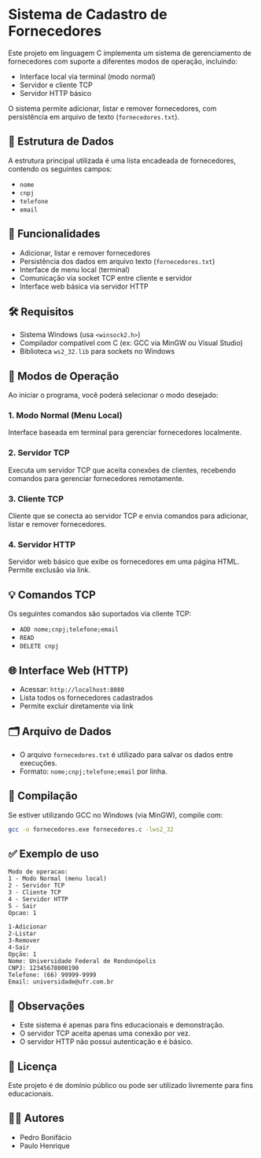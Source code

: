 # Sistema de Cadastro de Fornecedores

Este projeto em linguagem C implementa um sistema de gerenciamento de fornecedores com suporte a diferentes modos de operação, incluindo:

- Interface local via terminal (modo normal)
- Servidor e cliente TCP
- Servidor HTTP básico

O sistema permite adicionar, listar e remover fornecedores, com persistência em arquivo de texto (`fornecedores.txt`).

## 📁 Estrutura de Dados

A estrutura principal utilizada é uma lista encadeada de fornecedores, contendo os seguintes campos:

- `nome`
- `cnpj`
- `telefone`
- `email`

## 🚀 Funcionalidades

- Adicionar, listar e remover fornecedores
- Persistência dos dados em arquivo texto (`fornecedores.txt`)
- Interface de menu local (terminal)
- Comunicação via socket TCP entre cliente e servidor
- Interface web básica via servidor HTTP

## 🛠️ Requisitos

- Sistema Windows (usa `<winsock2.h>`)
- Compilador compatível com C (ex: GCC via MinGW ou Visual Studio)
- Biblioteca `ws2_32.lib` para sockets no Windows

## 🧭 Modos de Operação

Ao iniciar o programa, você poderá selecionar o modo desejado:

### 1. Modo Normal (Menu Local)
Interface baseada em terminal para gerenciar fornecedores localmente.

### 2. Servidor TCP
Executa um servidor TCP que aceita conexões de clientes, recebendo comandos para gerenciar fornecedores remotamente.

### 3. Cliente TCP
Cliente que se conecta ao servidor TCP e envia comandos para adicionar, listar e remover fornecedores.

### 4. Servidor HTTP
Servidor web básico que exibe os fornecedores em uma página HTML. Permite exclusão via link.

## 💡 Comandos TCP

Os seguintes comandos são suportados via cliente TCP:

- `ADD nome;cnpj;telefone;email`
- `READ`
- `DELETE cnpj`

## 🌐 Interface Web (HTTP)

- Acessar: `http://localhost:8080`
- Lista todos os fornecedores cadastrados
- Permite excluir diretamente via link

## 🗂️ Arquivo de Dados

- O arquivo `fornecedores.txt` é utilizado para salvar os dados entre execuções.
- Formato: `nome;cnpj;telefone;email` por linha.

## 🔧 Compilação

Se estiver utilizando GCC no Windows (via MinGW), compile com:

```bash
gcc -o fornecedores.exe fornecedores.c -lws2_32
```

## ✅ Exemplo de uso

```
Modo de operacao:
1 - Modo Normal (menu local)
2 - Servidor TCP
3 - Cliente TCP
4 - Servidor HTTP
5 - Sair
Opcao: 1

1-Adicionar
2-Listar
3-Remover
4-Sair
Opção: 1
Nome: Universidade Federal de Rondonópolis
CNPJ: 12345678000190
Telefone: (66) 99999-9999
Email: universidade@ufr.com.br
```

## 📌 Observações

- Este sistema é apenas para fins educacionais e demonstração.
- O servidor TCP aceita apenas uma conexão por vez.
- O servidor HTTP não possui autenticação e é básico.

## 📄 Licença

Este projeto é de domínio público ou pode ser utilizado livremente para fins educacionais.

## 👨‍💻 Autores

- Pedro Bonifácio
- Paulo Henrique